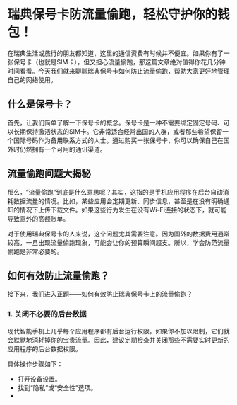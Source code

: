 # 瑞典保号卡防流量偷跑，轻松守护你的钱包！
在瑞典生活或旅行的朋友都知道，这里的通信资费有时候并不便宜。如果你有了一张保号卡（也就是SIM卡），但又担心流量偷跑，那这篇文章绝对值得你花几分钟时间看看。今天我们就来聊聊瑞典保号卡如何防止流量偷跑，帮助大家更好地管理自己的网络使用。

## 什么是保号卡？
首先，让我们简单了解一下保号卡的概念。保号卡是一种不需要绑定固定号码、可以长期保持激活状态的SIM卡。它非常适合经常出国的人群，或者那些希望保留一个国际号码作为备用联系方式的人士。通过购买一张保号卡，你可以确保自己在国外时仍然拥有一个可用的通讯渠道。

## 流量偷跑问题大揭秘
那么，“流量偷跑”到底是什么意思呢？其实，这指的是手机应用程序在后台自动消耗数据流量的情况。比如，某些应用会定期更新、同步信息，甚至是在没有明确通知的情况下上传下载文件。如果这些行为发生在没有Wi-Fi连接的状态下，就可能导致意外的高额账单。

对于使用瑞典保号卡的人来说，这个问题尤其需要注意。因为国外的数据费用通常较高，一旦出现流量偷跑现象，可能会让你的预算瞬间超支。所以，学会防范流量偷跑是非常必要的。

## 如何有效防止流量偷跑？
接下来，我们进入正题——如何有效防止瑞典保号卡上的流量偷跑？

### 1. 关闭不必要的后台数据
现代智能手机上几乎每个应用程序都有后台运行权限。如果你不加以限制，它们就会默默地消耗掉你的宝贵流量。因此，建议定期检查并关闭那些不需要实时更新的应用程序的后台数据权限。

具体操作步骤如下：
- 打开设备设置。
- 找到“隐私”或“安全性”选项。
-